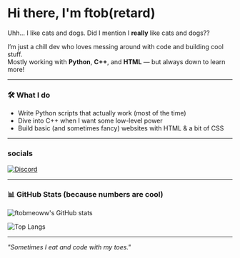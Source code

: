 # Hi there, I'm ftob(retard) 

Uhh... I like cats and dogs. Did I mention I **really** like cats and dogs?? 

I’m just a chill dev who loves messing around with code and building cool stuff.  
Mostly working with **Python**, **C++**, and **HTML** — but always down to learn more!

---

### 🛠️ What I do

- Write Python scripts that actually work (most of the time) 
- Dive into C++ when I want some low-level power 
- Build basic (and sometimes fancy) websites with HTML & a bit of CSS 

---

### socials
[![Discord](https://discord.c99.nl/widget/theme-5/1228808353975894108.png)](https://discord.com/channels/@me/1228808353975894108)

---

### 📊 GitHub Stats (because numbers are cool)

![ftobmeoww's GitHub stats](https://github-readme-stats.vercel.app/api?username=ftobmeoww&show_icons=true&theme=radical)

![Top Langs](https://github-readme-stats.vercel.app/api/top-langs/?username=ftobmeoww&layout=compact&theme=radical)

---

*"Sometimes I eat and code with my toes."*  
